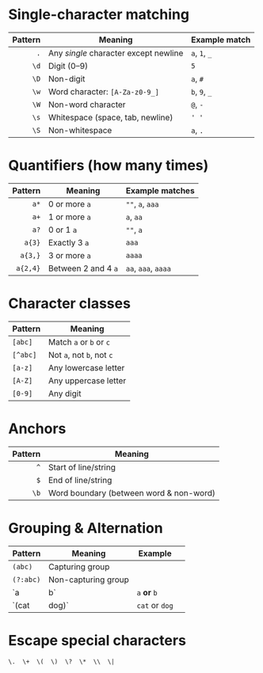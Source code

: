 # Single-character matching
| Pattern | Meaning                               | Example match |
| ------: | ------------------------------------- | ------------- |
|     `.` | Any *single* character except newline | `a`, `1`, `_` |
|    `\d` | Digit (0–9)                           | `5`           |
|    `\D` | Non-digit                             | `a`, `#`      |
|    `\w` | Word character: `[A-Za-z0-9_]`        | `b`, `9`, `_` |
|    `\W` | Non-word character                    | `@`, `-`      |
|    `\s` | Whitespace (space, tab, newline)      | `' '`         |
|    `\S` | Non-whitespace                        | `a`, `.`      |


# Quantifiers (how many times)
|  Pattern | Meaning             | Example matches     |
| -------: | ------------------- | ------------------- |
|     `a*` | 0 or more `a`       | `""`, `a`, `aaa`    |
|     `a+` | 1 or more `a`       | `a`, `aa`           |
|     `a?` | 0 or 1 `a`          | `""`, `a`           |
|   `a{3}` | Exactly 3 `a`       | `aaa`               |
|  `a{3,}` | 3 or more `a`       | `aaaa`              |
| `a{2,4}` | Between 2 and 4 `a` | `aa`, `aaa`, `aaaa` |

# Character classes 

| Pattern  | Meaning                   |
| -------- | ------------------------- |
| `[abc]`  | Match `a` or `b` or `c`   |
| `[^abc]` | Not `a`, not `b`, not `c` |
| `[a-z]`  | Any lowercase letter      |
| `[A-Z]`  | Any uppercase letter      |
| `[0-9]`  | Any digit                 |

# Anchors

| Pattern | Meaning                                 |
| ------: | --------------------------------------- |
|     `^` | Start of line/string                    |
|     `$` | End of line/string                      |
|    `\b` | Word boundary (between word & non-word) |

# Grouping & Alternation

| Pattern   | Meaning             | Example        |   |
| --------- | ------------------- | -------------- | - |
| `(abc)`   | Capturing group     |                |   |
| `(?:abc)` | Non-capturing group |                |   |
| \`a       | b\`                 | `a` **or** `b` |   |
| \`(cat    | dog)\`              | `cat` or `dog` |   |

#  Escape special characters
```
\.  \+  \(  \)  \?  \*  \\  \|
```
